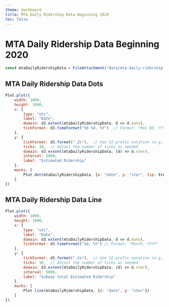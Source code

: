 ```yaml
---
theme: dashboard
title: MTA Daily Ridership Data Beginning 2020
toc: false
---
```


# MTA Daily Ridership Data Beginning 2020

<!-- Load and transform the data -->

```js
const mtaDailyRidershipData = FileAttachment("data/mta-daily-ridership-data-beginning-2020.json").json();
```

<!-- Uncomment to display the Array(Objects) -->
<!-- ```js -->
<!-- display(mtaDailyRidershipData) -->
<!-- ``` -->

## MTA Daily Ridership Data Dots

```js
Plot.plot({
	width: 1000,
	height: 1000,
	x: {
		type: "utc",
		label: "Date",
		domain: d3.extent(mtaDailyRidershipData, d => d.date),
		tickFormat: d3.timeFormat("%b %d, %Y")  // Format: "Mon DD, YYYY"
	},
	y: {
		tickFormat: d3.format(".2s"),  // Use SI-prefix notation (e.g., 1M for 1 million)
		ticks: 10,  // Adjust the number of ticks as needed
		domain: d3.extent(mtaDailyRidershipData, (d) => d.ster),
		interval: 5000,
		label: "Estimated Ridership"
	},
	marks: [
		Plot.dot(mtaDailyRidershipData, {x: "date", y: "ster", tip: true}),
	]
})
```

## MTA Daily Ridership Data Line

```js
Plot.plot({
	width: 1000,
	height: 1000,
	x: {
		type: "utc",
		label: "Date",
		domain: d3.extent(mtaDailyRidershipData, d => d.date),
		tickFormat: d3.timeFormat("%b, %Y") // Format: "Month, YYYY"
	},
	y: {
		tickFormat: d3.format(".2s"),  // Use SI-prefix notation (e.g., 1M for 1 million)
		ticks: 10,  // Adjust the number of ticks as needed
		domain: d3.extent(mtaDailyRidershipData, (d) => d.ster),
		interval: 5000,
		label: "Subway total Estimated Ridership"
	},
	marks: [
		Plot.line(mtaDailyRidershipData, {x: "date", y: "ster"})
	]
})
```

##
